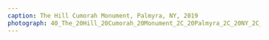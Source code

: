 ```yaml
---
caption: The Hill Cumorah Monument, Palmyra, NY, 2019
photograph: 40_The_20Hill_20Cumorah_20Monument_2C_20Palmyra_2C_20NY_2C_202019.jpg
---
```

